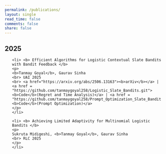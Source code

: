 ```yaml
---
permalink: /publications/
layout: single
read_time: false
comments: false
share: false
---
```


## 2025

<ol>

    <li> <b> Efficient Algorithms for Logistic Contextual Slate Bandits with Bandit Feedback </b> 
    <p> 
    <b>Tanmay Goyal</b>, Gaurav Sinha
    <br> UAI 2025
    <br> <a href="https://arxiv.org/abs/2506.13163"><b>arXiv</b></a> | <a href = "https://github.com/tanmaygoyal258/Logistic_Slate_Bandits.git"><b>Code</b>(Regret and Time Analysis)</a> | <a href = "https://github.com/tanmaygoyal258/Prompt_Optimization_Slate_Bandits.git"><b>Code</b>(Prompt Optimization)</a>
    </p>
    </li>
    
    <li> <b> Achieving Limited Adaptivity for Multinomial Logistic Bandits </b> 
    <p> 
    Sukruta Midigeshi, <b>Tanmay Goyal</b>, Gaurav Sinha
    <br> RLC 2025
    </p>
    </li>

</ol>